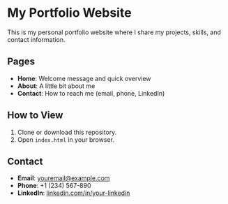 # My Portfolio Website

This is my personal portfolio website where I share my projects, skills, and contact information.

## Pages
- **Home**: Welcome message and quick overview
- **About**: A little bit about me
- **Contact**: How to reach me (email, phone, LinkedIn)

## How to View
1. Clone or download this repository.
2. Open `index.html` in your browser.

## Contact
- **Email**: youremail@example.com  
- **Phone**: +1 (234) 567-890  
- **LinkedIn**: [linkedin.com/in/your-linkedin](https://www.linkedin.com/in/your-linkedin/)